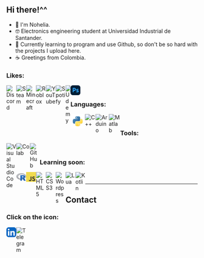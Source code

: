 ## Hi there!^^

- 👋 I'm Nohelia.
- 🤓 Electronics engineering student at Universidad Industrial de Santander.
- 🌱 Currently learning to program and use Github, so don't be so hard with the projects I upload here.
- ☕ Greetings from Colombia.

### Likes:

<img align="left" alt="Discord" width="26px" src="https://cdn.jsdelivr.net/gh/walkxcode/dashboard-icons/png/discord.png" />
<img align="left" alt="Steam" width="26px" src="https://cdn.jsdelivr.net/gh/walkxcode/dashboard-icons/png/steam.png" />
<img align="left" alt="Minecraft" width="26px" src="https://cdn.jsdelivr.net/gh/walkxcode/dashboard-icons/png/minecraft.png" />
<img align="left" alt="Roblox" width="26px" src="https://ammarz.org/wp-content/uploads/2022/03/roblox.png" />
<img align="left" alt="YouTube" width="26px" src="https://cdn.jsdelivr.net/gh/walkxcode/dashboard-icons/png/youtube.png" />
<img align="left" alt="Spotify" width="26px" src="https://cdn.jsdelivr.net/gh/walkxcode/dashboard-icons/png/spotify.png" />
<img align="left" alt="Udemy" width="13px" src="https://cdn.jsdelivr.net/gh/walkxcode/dashboard-icons/png/udemy.png" />
<img align="left" alt="Photoshop" width="26px" src="https://github.com/tandpfun/skill-icons/raw/main/icons/Photoshop.svg" />

<br />


### Languages:

<img align="left" alt="Python" width="38px" src="https://raw.githubusercontent.com/github/explore/80688e429a7d4ef2fca1e82350fe8e3517d3494d/topics/python/python.png" />
<img align="left" alt="C++" width="28px" src="https://raw.githubusercontent.com/isocpp/logos/master/cpp_logo.png" />
<img align="left" alt="Arduino" width="35px" src="https://user-images.githubusercontent.com/40770499/86150136-a4108c80-bb05-11ea-9414-16870738ddf5.png" />
<img align="left" alt="Matlab" width="30px" src="https://avatars.githubusercontent.com/u/8590076?s=200&v=4" />

<br />

### Tools:

<img align="left" alt="Visual Studio Code" width="26px" src="https://cdn.jsdelivr.net/gh/devicons/devicon/icons/vscode/vscode-original.svg" />
<img align="left" alt="Colab" width="36px" src="https://p9-juejin.byteimg.com/tos-cn-i-k3u1fbpfcp/cf9196b459f84b36a816ebc0c3502bd8~tplv-k3u1fbpfcp-no-mark:373:373:373:210.awebp?" />
<img align="left" alt="GitHub" width="26px" src="https://user-images.githubusercontent.com/3369400/139447912-e0f43f33-6d9f-45f8-be46-2df5bbc91289.png" />

<br />

### Learning soon:
<img align="left" alt="R" width="26px" src="https://raw.githubusercontent.com/github/explore/80688e429a7d4ef2fca1e82350fe8e3517d3494d/topics/r/r.png" />
<img align="left" alt="JavaScript" width="26px" src="https://raw.githubusercontent.com/github/explore/80688e429a7d4ef2fca1e82350fe8e3517d3494d/topics/javascript/javascript.png" />
<img align="left" alt="HTML5" width="26px" src="https://cdn.jsdelivr.net/gh/devicons/devicon/icons/html5/html5-original.svg" />
<img align="left" alt="CSS3" width="26px" src="https://cdn.jsdelivr.net/gh/devicons/devicon/icons/css3/css3-original.svg" />
<img align="left" alt="Wordpress" width="26px" src="https://cdn.jsdelivr.net/gh/walkxcode/dashboard-icons/png/wordpress.png" />
<img align="left" alt="Lua" width="26px" src="https://cdn.jsdelivr.net/gh/walkxcode/dashboard-icons/png/lua.png" />
<img align="left" alt="Kotlin" width="26px" src="https://cdn.jsdelivr.net/gh/walkxcode/dashboard-icons/png/kotlin.png" />

<br />

---

## Contact

### Click on the icon:

[<img align="left" alt="LinkedIn" width="26px" src="https://github.com/tandpfun/skill-icons/blob/main/icons/LinkedIn.svg" />](https://www.linkedin.com/in/nohelia-agudelo-cuervo-64236b32b/)

[<img align="left" alt="Telegram" width="26px" src="https://cdn.jsdelivr.net/gh/walkxcode/dashboard-icons/png/telegram.png" />](https://t.me/nohelia1112)

<br />
